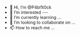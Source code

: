- 👋 Hi, I’m @P4bl1t0ck
- 👀 I’m interested ---
- 🌱 I’m currently learning ...
- 💞️ I’m looking to collaborate on ...
- 📫 How to reach me ...

<!---
P4bl1t0ck/P4bl1t0ck is a ✨ special ✨ repository because its `README.md` (this file) appears on your GitHub profile.
You can click the Preview link to take a look at your changes.
--->
